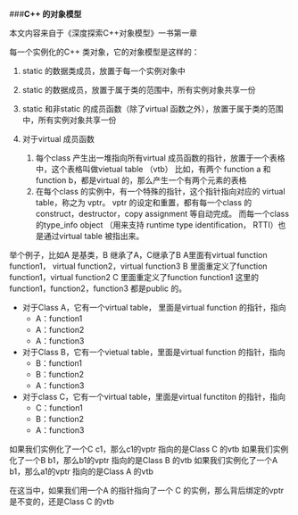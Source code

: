 ###**C++ 的对象模型** 

本文内容来自于《深度探索C++对象模型》一书第一章

每一个实例化的C++ 类对象，它的对象模型是这样的：

 1. static 的数据类成员，放置于每一个实例对象中
 2. static 的数据成员，放置于属于类的范围中，所有实例对象共享一份
 3. static 和非static 的成员函数（除了virtual 函数之外），放置于属于类的范围中，所有实例对象共享一份
 4. 对于virtual 成员函数




    1. 每个class 产生出一堆指向所有virtual 成员函数的指针，放置于一个表格中，这个表格叫做vietual table （vtb）
比如，有两个 function a 和 function b，都是virtual 的，那么产生一个有两个元素的表格
    2. 在每个class 的实例中，有一个特殊的指针，这个指针指向对应的 virtual table，称之为 vptr。
vptr 的设定和重置，都有每一个class 的construct，destructor，copy assignment 等自动完成。
而每一个class 的type_info object （用来支持 runtime type identification， RTTI）也是通过virtual table 被指出来。

举个例子，比如A 是基类，B 继承了A，C继承了B
A里面有virtual function function1， virtual function2，virtual function3
B 里面重定义了function function1，virtual function2
C 里面重定义了function function1
这里的function1，function2，function3 都是public 的。

 - 对于Class A，它有一个virtual table， 里面是virtual function 的指针，指向
    - A：function1
    - A：function2
    - A：function3
 - 对于Class B，它有一个vietual table，里面是virtual function
   的指针，指向
    - B：function1
    - B：function2
    - A：function3
 - 对于class C，它有一个virtual table，里面是virtual functiton 的指针，指向
   - C：function1
   - B：function2
   - A：function3

如果我们实例化了一个C c1，那么c1的vptr 指向的是Class C 的vtb
如果我们实例化了一个B b1，那么b1的vptr 指向的是Class B 的vtb
如果我们实例化了一个A b1，那么a1的vptr 指向的是Class A 的vtb

在这当中，如果我们用一个A 的指针指向了一个 C 的实例，那么背后绑定的vptr是不变的，还是Class C 的vtb
